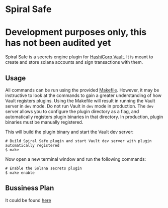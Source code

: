 # Spiral Safe

# Development purposes only, this has not been audited yet

Spiral Safe is a secrets engine plugin for [HashiCorp Vault](https://www.vaultproject.io/). It is meant to create and store solana accounts and sign transactions with them.

## Usage

All commands can be run using the provided [Makefile](./Makefile). However, it may be instructive to look at the commands to gain a greater understanding of how Vault registers plugins. Using the Makefile will result in running the Vault server in `dev` mode. Do not run Vault in `dev` mode in production. The `dev` server allows you to configure the plugin directory as a flag, and automatically registers plugin binaries in that directory. In production, plugin binaries must be manually registered.

This will build the plugin binary and start the Vault dev server:

```
# Build Spiral Safe plugin and start Vault dev server with plugin automatically registered
$ make
```

Now open a new terminal window and run the following commands:

```
# Enable the Solana secrets plugin
$ make enable
```

## Bussiness Plan
It could be found [here](https://github.com/spiral-safe/services/blob/main/BusinessPlan.md)
